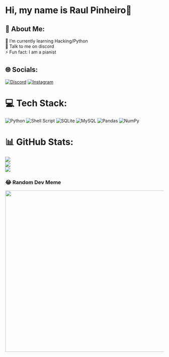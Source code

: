# Hi, my name is Raul Pinheiro👋</h3>

## 💫 About Me:
🌱 I’m currently learning Hacking/Python<br>💬 Talk to me on discord<br>⚡ Fun fact: I am a pianist


## 🌐 Socials:
[![Discord](https://img.shields.io/badge/Discord-%237289DA.svg?logo=discord&logoColor=white)](htttps://discord.gg/https://discord.com/users/493084892679372840) [![Instagram](https://img.shields.io/badge/Instagram-%23E4405F.svg?logo=Instagram&logoColor=white)](https://instagram.com/rtsp._) 

# 💻 Tech Stack:
![Python](https://img.shields.io/badge/python-3670A0?style=for-the-badge&logo=python&logoColor=ffdd54) ![Shell Script](https://img.shields.io/badge/shell_script-%23121011.svg?style=for-the-badge&logo=gnu-bash&logoColor=white) ![SQLite](https://img.shields.io/badge/sqlite-%2307405e.svg?style=for-the-badge&logo=sqlite&logoColor=white) ![MySQL](https://img.shields.io/badge/mysql-%2300f.svg?style=for-the-badge&logo=mysql&logoColor=white) ![Pandas](https://img.shields.io/badge/pandas-%23150458.svg?style=for-the-badge&logo=pandas&logoColor=white) ![NumPy](https://img.shields.io/badge/numpy-%23013243.svg?style=for-the-badge&logo=numpy&logoColor=white)
# 📊 GitHub Stats:
![](https://github-readme-stats.vercel.app/api?username=raulp2007&theme=radical&hide_border=false&include_all_commits=true&count_private=true)<br/>
![](https://github-readme-streak-stats.herokuapp.com/?user=raulp2007&theme=radical&hide_border=false)<br/>
![](https://github-readme-stats.vercel.app/api/top-langs/?username=raulp2007&theme=radical&hide_border=false&include_all_commits=true&count_private=true&layout=compact)

### 😂 Random Dev Meme
<img src="https://random-memer.herokuapp.com/" width="512px"/>

